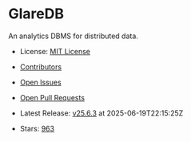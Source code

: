 # GlareDB

An analytics DBMS for distributed data.
- License: [MIT License](https://spdx.org/licenses/MIT.html)

- [Contributors](https://github.com/GlareDB/glaredb/graphs/contributors)
- [Open Issues](https://github.com/GlareDB/glaredb/issues?q=sort%3Aupdated-desc+is%3Aissue+is%3Aopen)
- [Open Pull Requests](https://github.com/GlareDB/glaredb/pulls?q=sort%3Aupdated-desc+is%3Apr+is%3Aopen)
- Latest Release: [v25.6.3](https://github.com/GlareDB/glaredb/releases/tag/v25.6.3) at 2025-06-19T22:15:25Z

- Stars: [963](https://github.com/GlareDB/glaredb/stargazers)

